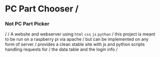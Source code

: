 # PC Part Chooser /
### Not PC Part Picker
/
/
A website and webserver using `html` `css` `js` `python` /
this project is meant to be run on a raspberry pi via apache /
but can be implemented on any form of server /
provides a clean stable site with js and python scripts handling requests for /
the data table and the login info /

